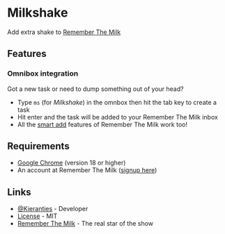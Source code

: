 Milkshake
=========

Add extra shake to [Remember The Milk][rtm]

Features
--------

### Omnibox integration
Got a new task or need to dump something out of your head?

+ Type `ms` (for _Milkshake_) in the omnbox then hit the tab key to create a task
+ Hit enter and the task will be added to your Remember The Milk inbox
+ All the [smart add][rtm smart] features of Remember The Milk work too!

Requirements
------------
+ [Google Chrome][chrome] (version 18 or higher)
+ An account at Remember The Milk ([signup here][rtm signup])

Links
-----
+ [@Kieranties] - Developer
+ [License] - MIT
+ [Remember The Milk][rtm] - The real star of the show

[@Kieranties]: http://twitter.com/kieranties
[License]: http://kieranties.mit-license.org/
[rtm]: http://www.rememberthemilk.com/
[rtm smart]: https://www.rememberthemilk.com/help/?ctx=basics.smartadd.howdoiuse
[rtm signup]: https://www.rememberthemilk.com/signup/
[chrome]: www.google.com/chrome
